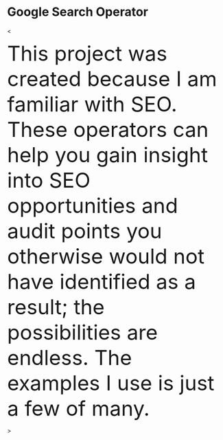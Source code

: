 <h1> Google Search Operator</h1>
<<p><font size="14">This project was created because I am familiar with SEO. These operators can help you gain insight into SEO opportunities and audit points you otherwise would not have identified as a result; the possibilities are endless. The examples I use is just a few of many.</font></p>>
